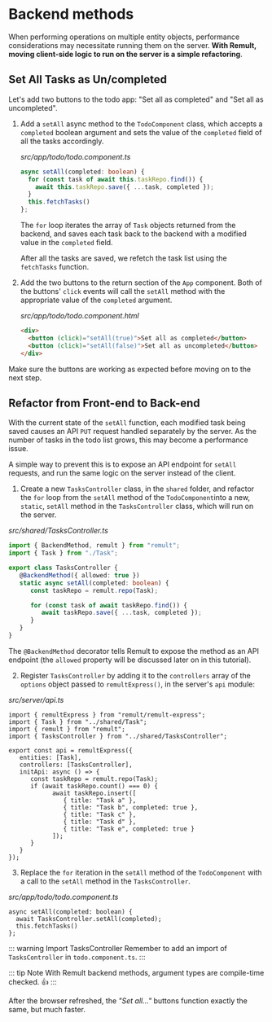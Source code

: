 # Backend methods
When performing operations on multiple entity objects, performance considerations may necessitate running them on the server. **With Remult, moving client-side logic to run on the server is a simple refactoring**.

## Set All Tasks as Un/completed
Let's add two buttons to the todo app: "Set all as completed" and "Set all as uncompleted".

1. Add a `setAll` async method to the `TodoComponent` class, which accepts a `completed` boolean argument and sets the value of the `completed` field of all the tasks accordingly.

   *src/app/todo/todo.component.ts*
   ```ts
   async setAll(completed: boolean) {
     for (const task of await this.taskRepo.find()) {
       await this.taskRepo.save({ ...task, completed });
     }
     this.fetchTasks()
   };
   ```

   The `for` loop iterates the array of `Task` objects returned from the backend, and saves each task back to the backend with a modified value in the `completed` field.

   After all the tasks are saved, we refetch the task list using the `fetchTasks` function.

2. Add the two buttons to the return section of the `App` component. Both of the buttons' `click` events will call the `setAll` method with the appropriate value of the `completed` argument.

   *src/app/todo/todo.component.html*
   ```html
   <div>
     <button (click)="setAll(true)">Set all as completed</button>
     <button (click)="setAll(false)">Set all as uncompleted</button>
   </div>
   ```

Make sure the buttons are working as expected before moving on to the next step.

## Refactor from Front-end to Back-end
With the current state of the `setAll` function, each modified task being saved causes an API `PUT` request handled separately by the server. As the number of tasks in the todo list grows, this may become a performance issue.

A simple way to prevent this is to expose an API endpoint for `setAll` requests, and run the same logic on the server instead of the client.

1. Create a new `TasksController` class, in the `shared` folder, and refactor the `for` loop from the `setAll` method of the `TodoComponent`into a new, `static`, `setAll` method in the `TasksController` class, which will run on the server.

*src/shared/TasksController.ts*
```ts
import { BackendMethod, remult } from "remult";
import { Task } from "./Task";

export class TasksController {
   @BackendMethod({ allowed: true })
   static async setAll(completed: boolean) {
      const taskRepo = remult.repo(Task);

      for (const task of await taskRepo.find()) {
         await taskRepo.save({ ...task, completed });
      }
   }
}
```
The `@BackendMethod` decorator tells Remult to expose the method as an API endpoint (the `allowed` property will be discussed later on in this tutorial). 

2. Register `TasksController` by adding it to the `controllers` array of the `options` object passed to `remultExpress()`, in the server's `api` module:

*src/server/api.ts*
```ts{4,8}
import { remultExpress } from "remult/remult-express";
import { Task } from "../shared/Task";
import { remult } from "remult";
import { TasksController } from "../shared/TasksController";

export const api = remultExpress({
   entities: [Task],
   controllers: [TasksController],
   initApi: async () => {
      const taskRepo = remult.repo(Task);
      if (await taskRepo.count() === 0) {
            await taskRepo.insert([
               { title: "Task a" },
               { title: "Task b", completed: true },
               { title: "Task c" },
               { title: "Task d" },
               { title: "Task e", completed: true }
            ]);
      }
   }
});
```

3. Replace the `for` iteration in the `setAll` method of the `TodoComponent`  with a call to the `setAll` method in the `TasksController`.

*src/app/todo/todo.component.ts*
```ts{2}
async setAll(completed: boolean) {
  await TasksController.setAll(completed);
  this.fetchTasks()
};
```

::: warning Import TasksController
Remember to add an import of `TasksController` in `todo.component.ts`.
:::

::: tip Note
With Remult backend methods, argument types are compile-time checked. :thumbsup:
:::

After the browser refreshed, the *"Set all..."* buttons function exactly the same, but much faster.